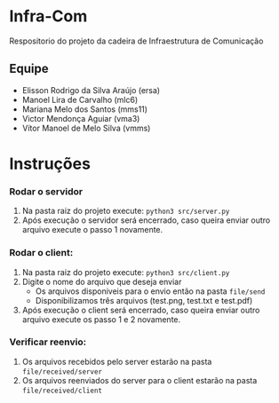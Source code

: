 # Infra-Com

Respositorio do projeto da cadeira de Infraestrutura de Comunicação

## Equipe

- Elisson Rodrigo da Silva Araújo (ersa)
- Manoel Lira de Carvalho (mlc6)
- Mariana Melo dos Santos (mms11)
- Victor Mendonça Aguiar (vma3)
- Vítor Manoel de Melo Silva (vmms)

# Instruções

### Rodar o servidor
1. Na pasta raiz do projeto execute: ```python3 src/server.py```
2. Após execução o servidor será encerrado, caso queira enviar outro arquivo execute o passo 1 novamente.

### Rodar o client:
1. Na pasta raiz do projeto execute: ```python3 src/client.py```
2. Digite o nome do arquivo que deseja enviar
    - Os arquivos disponiveis para o envio então na pasta ```file/send```
    - Disponibilizamos três arquivos (test.png, test.txt e test.pdf)
3. Após execução o client será encerrado, caso queira enviar outro arquivo execute os passo 1 e 2 novamente.

### Verificar reenvio:
1. Os arquivos recebidos pelo server estarão na pasta ```file/received/server```
2. Os arquivos reenviados do server para o client estarão na pasta ```file/received/client```
